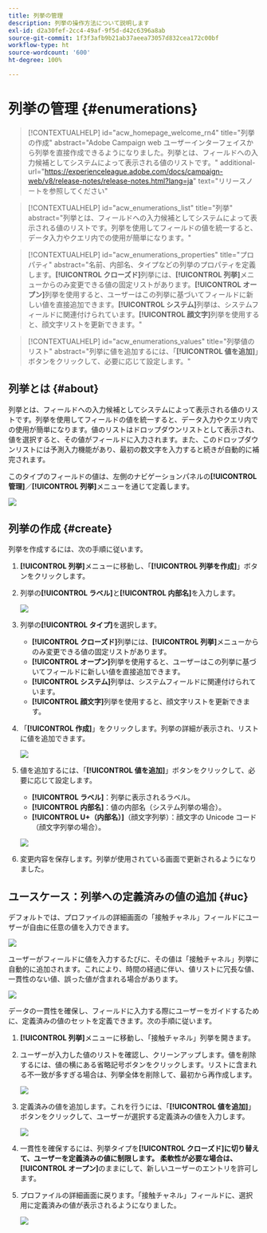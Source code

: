 ```yaml
---
title: 列挙の管理
description: 列挙の操作方法について説明します
exl-id: d2a30fef-2cc4-49af-9f5d-d42c6396a8ab
source-git-commit: 1f3f3afb9b21ab37aeea73057d832cea172c00bf
workflow-type: ht
source-wordcount: '600'
ht-degree: 100%

---
```


# 列挙の管理 {#enumerations}

>[!CONTEXTUALHELP]
>id="acw_homepage_welcome_rn4"
>title="列挙の作成"
>abstract="Adobe Campaign web ユーザーインターフェイスから列挙を直接作成できるようになりました。列挙とは、フィールドへの入力候補としてシステムによって表示される値のリストです。"
>additional-url="https://experienceleague.adobe.com/docs/campaign-web/v8/release-notes/release-notes.html?lang=ja" text="リリースノートを参照してください"


>[!CONTEXTUALHELP]
>id="acw_enumerations_list"
>title="列挙"
>abstract="列挙とは、フィールドへの入力候補としてシステムによって表示される値のリストです。列挙を使用してフィールドの値を統一すると、データ入力やクエリ内での使用が簡単になります。"

>[!CONTEXTUALHELP]
>id="acw_enumerations_properties"
>title="プロパティ"
>abstract="名前、内部名、タイプなどの列挙のプロパティを定義します。**[!UICONTROL クローズド]**&#x200B;列挙には、**[!UICONTROL 列挙]**&#x200B;メニューからのみ変更できる値の固定リストがあります。**[!UICONTROL オープン]**&#x200B;列挙を使用すると、ユーザーはこの列挙に基づいてフィールドに新しい値を直接追加できます。**[!UICONTROL システム]**&#x200B;列挙は、システムフィールドに関連付けられています。**[!UICONTROL 顔文字]**&#x200B;列挙を使用すると、顔文字リストを更新できます。"

>[!CONTEXTUALHELP]
>id="acw_enumerations_values"
>title="列挙値のリスト"
>abstract="列挙に値を追加するには、「**[!UICONTROL 値を追加]**」ボタンをクリックして、必要に応じて設定します。"

## 列挙とは {#about}

列挙とは、フィールドへの入力候補としてシステムによって表示される値のリストです。列挙を使用してフィールドの値を統一すると、データ入力やクエリ内での使用が簡単になります。値のリストはドロップダウンリストとして表示され、値を選択すると、その値がフィールドに入力されます。また、このドロップダウンリストには予測入力機能があり、最初の数文字を入力すると続きが自動的に補完されます。

このタイプのフィールドの値は、左側のナビゲーションパネルの&#x200B;**[!UICONTROL 管理]**／**[!UICONTROL 列挙]**&#x200B;メニューを通じて定義します。

![](assets/enumeration-list.png)

## 列挙の作成 {#create}

列挙を作成するには、次の手順に従います。

1. **[!UICONTROL 列挙]**&#x200B;メニューに移動し、「**[!UICONTROL 列挙を作成]**」ボタンをクリックします。

1. 列挙の&#x200B;**[!UICONTROL ラベル]**&#x200B;と&#x200B;**[!UICONTROL 内部名]**&#x200B;を入力します。

   ![](assets/enumeration-create.png)

1. 列挙の&#x200B;**[!UICONTROL タイプ]**&#x200B;を選択します。

   * **[!UICONTROL クローズド]**&#x200B;列挙には、**[!UICONTROL 列挙]**&#x200B;メニューからのみ変更できる値の固定リストがあります。
   * **[!UICONTROL オープン]**&#x200B;列挙を使用すると、ユーザーはこの列挙に基づいてフィールドに新しい値を直接追加できます。
   * **[!UICONTROL システム]**&#x200B;列挙は、システムフィールドに関連付けられています。
   * **[!UICONTROL 顔文字]**&#x200B;列挙を使用すると、顔文字リストを更新できます。

1. 「**[!UICONTROL 作成]**」をクリックします。列挙の詳細が表示され、リストに値を追加できます。

   ![](assets/enumeration-details.png)

1. 値を追加するには、「**[!UICONTROL 値を追加]**」ボタンをクリックして、必要に応じて設定します。

   * **[!UICONTROL ラベル]**：列挙に表示されるラベル。
   * **[!UICONTROL 内部名]**：値の内部名（システム列挙の場合）。
   * **[!UICONTROL U+（内部名）]**（顔文字列挙）：顔文字の Unicode コード（顔文字列挙の場合）。

   ![](assets/enumeration-emoticon.png)

1. 変更内容を保存します。列挙が使用されている画面で更新されるようになりました。

## ユースケース：列挙への定義済みの値の追加 {#uc}

デフォルトでは、プロファイルの詳細画面の「接触チャネル」フィールドにユーザーが自由に任意の値を入力できます。

![](assets/enumeration-uc-profile.png)

ユーザーがフィールドに値を入力するたびに、その値は「接触チャネル」列挙に自動的に追加されます。これにより、時間の経過に伴い、値リストに冗長な値、一貫性のない値、誤った値が含まれる場合があります。

![](assets/enumeration-uc-choice.png)

データの一貫性を確保し、フィールドに入力する際にユーザーをガイドするために、定義済みの値のセットを定義できます。次の手順に従います。

1. **[!UICONTROL 列挙]**&#x200B;メニューに移動し、「接触チャネル」列挙を開きます。

2. ユーザーが入力した値のリストを確認し、クリーンアップします。値を削除するには、値の横にある省略記号ボタンをクリックします。リストに含まれる不一致が多すぎる場合は、列挙全体を削除して、最初から再作成します。

   ![](assets/enumeration-uc-clean.png)

3. 定義済みの値を追加します。これを行うには、「**[!UICONTROL 値を追加]**」ボタンをクリックして、ユーザーが選択する定義済みの値を入力します。

   ![](assets/enumeration-uc-create.png)

4. 一貫性を確保するには、列挙タイプを&#x200B;**[!UICONTROL クローズド]**に切り替えて、ユーザーを定義済みの値に制限します。
柔軟性が必要な場合は、**[!UICONTROL オープン]**&#x200B;のままにして、新しいユーザーのエントリを許可します。

5. プロファイルの詳細画面に戻ります。「接触チャネル」フィールドに、選択用に定義済みの値が表示されるようになりました。

   ![](assets/enumeration-uc-populated.png)
